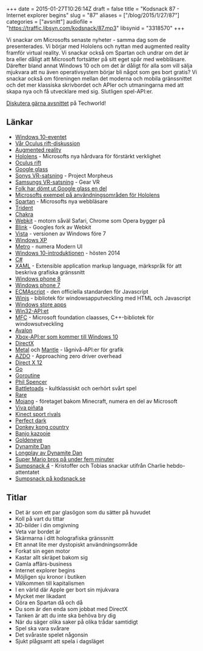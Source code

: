 +++
date = 2015-01-27T10:26:14Z
draft = false
title = "Kodsnack 87 - Internet explorer begins"
slug = "87"
aliases = ["/blog/2015/1/27/87"]
categories = ["avsnitt"]
audiofile = "https://traffic.libsyn.com/kodsnack/87.mp3"
libsynid = "3318570"
+++

Vi snackar om Microsofts senaste nyheter - samma dag som de presenterades. Vi börjar med Hololens och nyttan med augmented reality framför virtual reality. Vi snackar också om Spartan  och undrar om det är bra eller dåligt att Microsoft fortsätter på sitt eget spår med webbläsare. Därefter bland annat Windows 10 och om det  är dåligt för alla som vill sälja mjukvara att nu även operativsystem börjar bli något som ges bort gratis? Vi snackar också om föreningen mellan det moderna och mobila gränssnittet och det mer klassiska skrivbordet och APIer och utmaningarna med att skapa nya och få utvecklare med sig. Slutligen spel-API:er.

[Diskutera gärna avsnittet](http://techworld.idg.se/2.2524/1.605197/) på Techworld!

## Länkar ##
* [Windows 10-eventet](http://news.microsoft.com/windows10story/)
* [Vår Oculus rift-diskussion](https://kodsnack.se/45/)
* [Augmented reality](http://en.wikipedia.org/wiki/Augmented_reality)
* [Hololens](http://www.microsoft.com/microsoft-hololens/en-us) - Microsofts nya hårdvara för förstärkt verklighet
* [Oculus rift](http://en.wikipedia.org/wiki/Oculus_Rift)
* [Google glass](http://en.wikipedia.org/wiki/Google_Glass)
* [Sonys VR-satsning](http://en.wikipedia.org/wiki/Project_Morpheus_%28virtual_reality%29) - Project Morpheus
* [Samsungs VR-satsning](http://www.theverge.com/2014/12/31/7474107/samsung-oculus-gear-vr-beta-review) - Gear VR
* [Folk har dömt ut Google glass en del](https://www.google.se/search?client=safari&rls=en&q=google+glass+criticism&ie=UTF-8&oe=UTF-8&gfe_rd=cr&ei=bgrFVMuxF5GdwAPt4oHABA)
* [Microsofts exempel på användningsområden för Hololens](http://www.theverge.com/2015/1/21/7868251/microsoft-hololens-hologram-hands-on-experience)
* [Spartan](http://en.wikipedia.org/wiki/Spartan_%28browser%29) - Microsofts nya webbläsare
* [Trident](http://en.wikipedia.org/wiki/Trident_%28layout_engine%29)
* [Chakra](http://en.wikipedia.org/wiki/Chakra_%28JScript_engine%29)
* [Webkit](http://en.wikipedia.org/wiki/WebKit) - motorn såväl Safari, Chrome som Opera bygger på
* [Blink](http://en.wikipedia.org/wiki/Blink_%28layout_engine%29) - Googles fork av Webkit
* [Vista](http://en.wikipedia.org/wiki/Windows_Vista) - versionen av Windows före 7
* [Windows XP](http://en.wikipedia.org/wiki/Windows_XP)
* [Metro](http://en.wikipedia.org/wiki/Metro_%28design_language%29) - numera Modern UI
* [Windows 10-introduktionen](https://www.youtube.com/watch?v=ZjGq4n1We0M) - hösten 2014
* [C#](http://en.wikipedia.org/wiki/C_Sharp_%28programming_language%29)
* [XAML](http://en.wikipedia.org/wiki/Extensible_Application_Markup_Language) - Extensible application markup language, märkspråk för att beskriva grafiska gränssnitt
* [Windows phone 8](http://en.wikipedia.org/wiki/Windows_Phone_8)
* [Windows phone 7](http://en.wikipedia.org/wiki/Windows_Phone_7)
* [ECMAscript](http://en.wikipedia.org/wiki/ECMAScript) - den officiella standarden för Javascript
* [Winjs](http://en.wikipedia.org/wiki/WinJS) - bibliotek för windowsapputveckling med HTML och Javascript
* [Windows store apps](http://en.wikipedia.org/wiki/Windows_8#Windows_Store_apps)
* [Win32-API:et](http://en.wikipedia.org/wiki/Windows_API)
* [MFC](http://en.wikipedia.org/wiki/Microsoft_Foundation_Class_Library) - Microsoft foundation claasses, C++-bibliotek för windowsutveckling
* [Avalon](http://en.wikipedia.org/wiki/Windows_Presentation_Foundation)
* [Xbox-API:er som kommer till Windows 10](http://news.xbox.com/2015/01/xbox-one-phil-spencer-unveils-new-experiences-for-xbox-one-and-windows-10-gamers)
* [DirectX](http://en.wikipedia.org/wiki/DirectX)
* [Metal](http://en.wikipedia.org/wiki/Metal_(iOS_API)) och [Mantle](http://en.wikipedia.org/wiki/Mantle_(API)) - lågnivå-API:er för grafik
* [AZDO](https://www.khronos.org/assets/uploads/developers/library/2014-gdc/Khronos-OpenGL-Efficiency-GDC-Mar14.pdf) - Approaching zero driver overhead
* [Direct X 12](http://blogs.msdn.com/b/directx/archive/2014/03/20/directx-12.aspx)
* [Go](http://golang.org/)
* [Goroutine](https://gobyexample.com/goroutines)
* [Phil Spencer](http://en.wikipedia.org/wiki/Phil_Spencer_%28Microsoft%29)
* [Battletoads](http://en.wikipedia.org/wiki/Battletoads) - kultklassiskt och oerhört svårt spel
* [Rare](http://en.wikipedia.org/wiki/Rare_Ltd.)
* [Mojang](http://en.wikipedia.org/wiki/Mojang) - företaget bakom Minecraft, numera en del av Microsoft
* [Viva piñata](http://en.wikipedia.org/wiki/Viva_Pi%C3%B1ata)
* [Kinect sport rivals](http://en.wikipedia.org/wiki/Kinect_Sports_Rivals)
* [Perfect dark](http://en.wikipedia.org/wiki/Perfect_Dark_Zero)
* [Donkey kong country](http://en.wikipedia.org/wiki/Donkey_Kong_Country)
* [Banjo kazooie](http://en.wikipedia.org/wiki/Banjo-Kazooie)
* [Goldeneye](http://en.wikipedia.org/wiki/GoldenEye_007_%281997_video_game%29)
* [Dynamite Dan](http://en.wikipedia.org/wiki/Dynamite_Dan)
* [Longplay av Dynamite Dan](http://youtu.be/7aj7W6yjuPE)
* [Super Mario bros på under fem minuter](https://www.youtube.com/watch?v=Boq3ghiTKHA)
* [Sumpsnack 4](https://kodsnack.se/sumpsnack/4/) - Kristoffer och Tobias snackar utifrån Charlie hebdo-attentatet
* [Sumpsnack på kodsnack.se](https://kodsnack.se/sumpsnack/)

## Titlar ##
* Det är som ett par glasögon som du sätter på huvudet
* Koll på vart du tittar
* 3D-bilder i din omgivning
* Veta var bordet är
* Skärmarna i ditt holografiska gränssnitt
* Ett annat lite mer dystopiskt användningsområde
* Forkat sin egen motor
* Kastar allt skräpet bakom sig
* Gamla affärs-business
* Internet explorer begins
* Möjligen sju kronor i butiken
* Välkommen till kapitalismen
* I en värld där Apple ger bort sin mjukvara
* Mycket mer likadant
* Göra en Spartan då och då
* Du som är den enda som jobbat med DirectX
* Tanken är att du inte ska behöva bry dig
* När du säger olika saker på olika trådar samtidigt
* Spel ska vara svårare
* Det svåraste spelet någonsin
* Sjukt plågsamt att spela i dagsläget